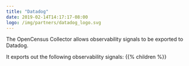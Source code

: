 ```yaml
---
title: "Datadog"
date: 2019-02-14T14:17:17-08:00
logo: /img/partners/datadog_logo.svg
---
```


The OpenCensus Collector allows observability signals to be exported to Datadog.

It exports out the following observability signals:
{{% children %}}
